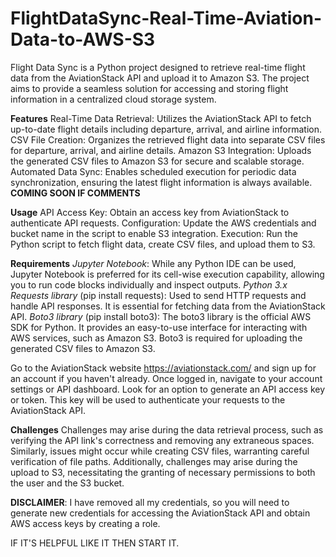 # FlightDataSync-Real-Time-Aviation-Data-to-AWS-S3
Flight Data Sync is a Python project designed to retrieve real-time flight data from the AviationStack API and upload it to Amazon S3. The project aims to provide a seamless solution for accessing and storing flight information in a centralized cloud storage system.

**Features**
Real-Time Data Retrieval: Utilizes the AviationStack API to fetch up-to-date flight details including departure, arrival, and airline information.
CSV File Creation: Organizes the retrieved flight data into separate CSV files for departure, arrival, and airline details.
Amazon S3 Integration: Uploads the generated CSV files to Amazon S3 for secure and scalable storage.
Automated Data Sync: Enables scheduled execution for periodic data synchronization, ensuring the latest flight information is always available. **COMING SOON IF COMMENTS**

**Usage**
API Access Key: Obtain an access key from AviationStack to authenticate API requests.
Configuration: Update the AWS credentials and bucket name in the script to enable S3 integration.
Execution: Run the Python script to fetch flight data, create CSV files, and upload them to S3.

**Requirements**
_Jupyter Notebook_: While any Python IDE can be used, Jupyter Notebook is preferred for its cell-wise execution capability, allowing you to run code blocks individually and inspect outputs.
_Python 3.x_
_Requests library_ (pip install requests): Used to send HTTP requests and handle API responses. It is essential for fetching data from the AviationStack API.
_Boto3 library_ (pip install boto3): The boto3 library is the official AWS SDK for Python. It provides an easy-to-use interface for interacting with AWS services, such as Amazon S3. Boto3 is required for uploading the generated CSV files to Amazon S3.

Go to the AviationStack website https://aviationstack.com/ and sign up for an account if you haven't already.
Once logged in, navigate to your account settings or API dashboard.
Look for an option to generate an API access key or token. This key will be used to authenticate your requests to the AviationStack API.

**Challenges**
Challenges may arise during the data retrieval process, such as verifying the API link's correctness and removing any extraneous spaces. 
Similarly, issues might occur while creating CSV files, warranting careful verification of file paths. 
Additionally, challenges may arise during the upload to S3, necessitating the granting of necessary permissions to both the user and the S3 bucket.

**DISCLAIMER**: I have removed all my credentials, so you will need to generate new credentials for accessing the AviationStack API and obtain AWS access keys by creating a role.


IF IT'S HELPFUL LIKE IT THEN START IT.
